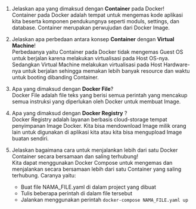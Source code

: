 1. Jelaskan apa yang dimaksud dengan **Container** pada Docker!  
   Container pada Docker adalah tempat untuk mengemas kode aplikasi kita beserta komponen pendukungnya seperti moduls, settings, dan database. Container merupakan perwujudan dari Docker Image.

2. Jelaskan apa perbedaan antara konsep **Container** dengan **Virtual Machine**!  
   Perbedaanya yaitu Container pada Docker tidak mengemas Guest OS untuk berjalan karena melakukan virtualisasi pada Host OS-nya. Sedangkan Virtual Machine melakukan virtualisasi pada Host Hardware-nya untuk berjalan sehingga memakan lebih banyak resource dan waktu untuk booting dibanding Container.

3. Apa yang dimaksud dengan **Docker File**?  
   Docker File adalah file teks yang berisi semua perintah yang mencakup semua instruksi yang diperlukan oleh Docker untuk membuat Image.

4. Apa yang dimaksud dengan **Docker Registry** ?  
   Docker Registry adalah layanan berbasis cloud-storage tempat penyimpanan Image Docker. Kita bisa mendownload Image milik orang lain untuk digunakan di aplikasi kita atau kita bisa mengupload Image buatan sendiri.

5. Jelaskan bagaimana cara untuk menjalankan lebih dari satu Docker Container secara bersamaan dan saling terhubung!  
   Kita dapat menggunakan Docker Compose untuk mengemas dan menjalankan secara bersamaan lebih dari satu Container yang saling terhubung. Caranya yaitu:
   - Buat file NAMA_FILE.yaml di dalam project yang dibuat
   - Tulis beberapa perintah di dalam file tersebut
   - Jalankan menggunakan perintah `docker-compose NAMA_FILE.yaml up`
